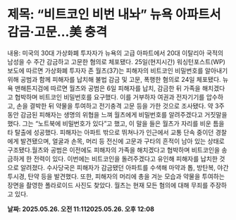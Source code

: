 # **제목: “비트코인 비번 내놔” 뉴욕 아파트서 감금·고문…美 충격**

  내용: 미국의 30대 가상화폐 투자자가 뉴욕의 고급 아파트에서 20대 이탈리아 국적의 남성을 수 주간 감금하고 고문한 혐의로 체포됐다. 25일(현지시간) 워싱턴포스트(WP) 보도에 따르면 가상화폐 투자자 존 월츠(37)는 피해자의 비트코인 비밀번호를 알아내기 위해 공범과 함께 피해자를 납치해 불법 감금 및 고문, 폭행한 혐의로 24일 체포됐다. 뉴욕 맨해튼지검에 따르면 월츠와 공범은 6일 피해자를 납치, 감금한 뒤 가족을 해치겠다고 협박하며 비트코인 비밀번호를 요구했다. 이를 거부하자 여권과 전자기기를 압수하고, 손을 결박한 뒤 약물을 투여하고 전기충격 고문 등을 가한 것으로 조사됐다. 약 3주 동안 감금된 피해자는 생명의 위협을 느껴 월츠에게 비밀번호를 알려주겠다고 거짓말을 했다. 그는 “노트북에 비밀번호가 있다”고 했고, 이 말을 들은 월츠가 자리를 비운 틈을 타 탈출에 성공했다. 피해자는 아파트 밖으로 뛰쳐나가 인근에서 교통 단속 중이던 경찰에게 발견됐으며, 얼굴과 손목, 머리 등 전신에 고문과 구타의 흔적이 남아 있는 상태로 구조됐다.월츠와 공범은 이전에도 피해자의 가족을 해치겠다고 협박하며 비트코인을 송금하게 한 전력이 있다. 이번에는 비트코인을 돌려주겠다고 유인해 피해자를 납치한 것으로 알려졌다. 수사당국은 피해자가 감금됐던 아파트를 수색해 마약과 톱, 방탄복, 야간 투시경, 탄약 등을 발견했다. 또한, 피해자의 머리에 총을 겨눈 모습과 약물을 투여하는 장면을 촬영한 폴라로이드 사진도 찾았다. 월츠는 현재 모든 혐의에 대해 무죄를 주장하고 있다.

  **날짜: 2025.05.26. 오전 11:112025.05.26. 오후 12:08**